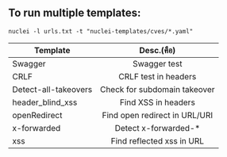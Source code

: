 To run multiple templates:
---

```
nuclei -l urls.txt -t "nuclei-templates/cves/*.yaml"
```

| Template        | Desc.(คือ)          | 
| ------------- |:-------------:| 
| Swagger      | Swagger test | 
| CRLF      | CRLF test in headers      |  
| Detect-all-takeovers      | Check for subdomain takeover    |  
| header_blind_xss | Find XSS in headers      |  
| openRedirect | Find open redirect in URL/URI |
| x-forwarded |Detect x-forwarded-*|    
| xss |Find reflected xss in URL |  